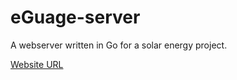 # eGuage-server
A webserver written in Go for a solar energy project.

[Website URL](https://micard.top:7014)
